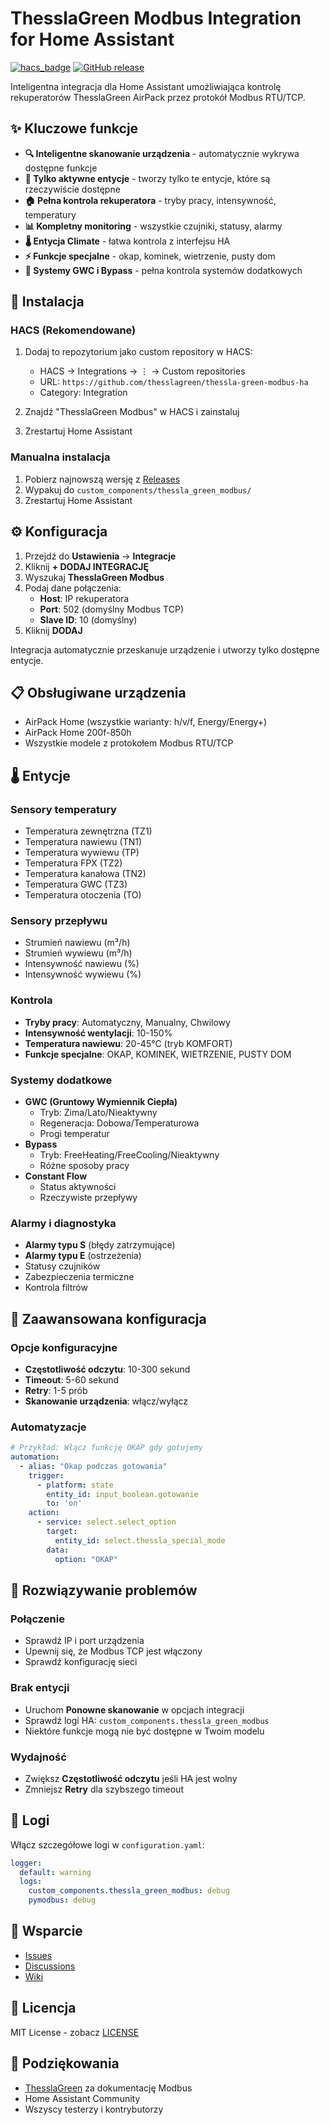 # ThesslaGreen Modbus Integration for Home Assistant

[![hacs_badge](https://img.shields.io/badge/HACS-Custom-orange.svg)](https://github.com/custom-components/hacs)
[![GitHub release](https://img.shields.io/github/release/thesslagreen/thessla-green-modbus-ha.svg)](https://github.com/thesslagreen/thessla-green-modbus-ha/releases)

Inteligentna integracja dla Home Assistant umożliwiająca kontrolę rekuperatorów ThesslaGreen AirPack przez protokół Modbus RTU/TCP.

## ✨ Kluczowe funkcje

- **🔍 Inteligentne skanowanie urządzenia** - automatycznie wykrywa dostępne funkcje
- **📱 Tylko aktywne entycje** - tworzy tylko te entycje, które są rzeczywiście dostępne
- **🏠 Pełna kontrola rekuperatora** - tryby pracy, intensywność, temperatury
- **📊 Kompletny monitoring** - wszystkie czujniki, statusy, alarmy
- **🌡️ Entycja Climate** - łatwa kontrola z interfejsu HA
- **⚡ Funkcje specjalne** - okap, kominek, wietrzenie, pusty dom
- **🌿 Systemy GWC i Bypass** - pełna kontrola systemów dodatkowych

## 🚀 Instalacja

### HACS (Rekomendowane)

1. Dodaj to repozytorium jako custom repository w HACS:
   - HACS → Integrations → ⋮ → Custom repositories
   - URL: `https://github.com/thesslagreen/thessla-green-modbus-ha`
   - Category: Integration

2. Znajdź "ThesslaGreen Modbus" w HACS i zainstaluj

3. Zrestartuj Home Assistant

### Manualna instalacja

1. Pobierz najnowszą wersję z [Releases](https://github.com/thesslagreen/thessla-green-modbus-ha/releases)
2. Wypakuj do `custom_components/thessla_green_modbus/`
3. Zrestartuj Home Assistant

## ⚙️ Konfiguracja

1. Przejdź do **Ustawienia** → **Integracje**
2. Kliknij **+ DODAJ INTEGRACJĘ**
3. Wyszukaj **ThesslaGreen Modbus**
4. Podaj dane połączenia:
   - **Host**: IP rekuperatora
   - **Port**: 502 (domyślny Modbus TCP)
   - **Slave ID**: 10 (domyślny)
5. Kliknij **DODAJ**

Integracja automatycznie przeskanuje urządzenie i utworzy tylko dostępne entycje.

## 📋 Obsługiwane urządzenia

- AirPack Home (wszystkie warianty: h/v/f, Energy/Energy+)
- AirPack Home 200f-850h
- Wszystkie modele z protokołem Modbus RTU/TCP

## 🌡️ Entycje

### Sensory temperatury
- Temperatura zewnętrzna (TZ1)
- Temperatura nawiewu (TN1)
- Temperatura wywiewu (TP)
- Temperatura FPX (TZ2)
- Temperatura kanałowa (TN2)
- Temperatura GWC (TZ3)
- Temperatura otoczenia (TO)

### Sensory przepływu
- Strumień nawiewu (m³/h)
- Strumień wywiewu (m³/h)
- Intensywność nawiewu (%)
- Intensywność wywiewu (%)

### Kontrola
- **Tryby pracy**: Automatyczny, Manualny, Chwilowy
- **Intensywność wentylacji**: 10-150%
- **Temperatura nawiewu**: 20-45°C (tryb KOMFORT)
- **Funkcje specjalne**: OKAP, KOMINEK, WIETRZENIE, PUSTY DOM

### Systemy dodatkowe
- **GWC (Gruntowy Wymiennik Ciepła)**
  - Tryb: Zima/Lato/Nieaktywny
  - Regeneracja: Dobowa/Temperaturowa
  - Progi temperatur
- **Bypass**
  - Tryb: FreeHeating/FreeCooling/Nieaktywny
  - Różne sposoby pracy
- **Constant Flow**
  - Status aktywności
  - Rzeczywiste przepływy

### Alarmy i diagnostyka
- **Alarmy typu S** (błędy zatrzymujące)
- **Alarmy typu E** (ostrzeżenia)
- Statusy czujników
- Zabezpieczenia termiczne
- Kontrola filtrów

## 🔧 Zaawansowana konfiguracja

### Opcje konfiguracyjne
- **Częstotliwość odczytu**: 10-300 sekund
- **Timeout**: 5-60 sekund
- **Retry**: 1-5 prób
- **Skanowanie urządzenia**: włącz/wyłącz

### Automatyzacje

```yaml
# Przykład: Włącz funkcję OKAP gdy gotujemy
automation:
  - alias: "Okap podczas gotowania"
    trigger:
      - platform: state
        entity_id: input_boolean.gotowanie
        to: 'on'
    action:
      - service: select.select_option
        target:
          entity_id: select.thessla_special_mode
        data:
          option: "OKAP"
```

## 🐛 Rozwiązywanie problemów

### Połączenie
- Sprawdź IP i port urządzenia
- Upewnij się, że Modbus TCP jest włączony
- Sprawdź konfigurację sieci

### Brak entycji
- Uruchom **Ponowne skanowanie** w opcjach integracji
- Sprawdź logi HA: `custom_components.thessla_green_modbus`
- Niektóre funkcje mogą nie być dostępne w Twoim modelu

### Wydajność
- Zwiększ **Częstotliwość odczytu** jeśli HA jest wolny
- Zmniejsz **Retry** dla szybszego timeout

## 📝 Logi

Włącz szczegółowe logi w `configuration.yaml`:

```yaml
logger:
  default: warning
  logs:
    custom_components.thessla_green_modbus: debug
    pymodbus: debug
```

## 🤝 Wsparcie

- [Issues](https://github.com/thesslagreen/thessla-green-modbus-ha/issues)
- [Discussions](https://github.com/thesslagreen/thessla-green-modbus-ha/discussions)
- [Wiki](https://github.com/thesslagreen/thessla-green-modbus-ha/wiki)

## 📄 Licencja

MIT License - zobacz [LICENSE](LICENSE)

## 🙏 Podziękowania

- [ThesslaGreen](https://thesslagreen.com) za dokumentację Modbus
- Home Assistant Community
- Wszyscy testerzy i kontrybutorzy